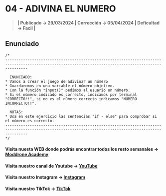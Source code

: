 # 04 - ADIVINA EL NUMERO

> #### | Publicado -> 29/03/2024 | Corrección -> 05/04/2024 | Deficultad -> Facil |

## Enunciado
```
/*
------------------------------------------------------------------------------------------------------------------------------------------------------

  ENUNCIADO:
* Vamos a crear el juego de adivinar un número
* Guardaremos en una variable el número objetivo.
* Con la función "input()" pedimos al usuario un número.
* Si el número indicado es correcto, indicamos por terminal "CORRECTO!!", si no es el número correcto indicamos "NÚMERO INCORRECTO!!".

  NOTAS:
* Usa en este ejercicio las sentencias "if - else" para comprobar si el número es correcto.
------------------------------------------------------------------------------------------------------------------------------------------------------
*/ 
```
#### Visita nuesta WEB donde podrás encontrar todos los resto semanales -> [Moddrone Academy](https://moddroneacademy.com/index.php/python/)

#### Visita nuestro canal de Youtube -> [YouTube](https://www.youtube.com/@Moddrone)

#### Visita nuestro Instagram -> [Instagram](https://www.instagram.com/moddrone/)

#### Visita nuestro TikTok -> [TikTok](https://www.tiktok.com/@moddrone)
